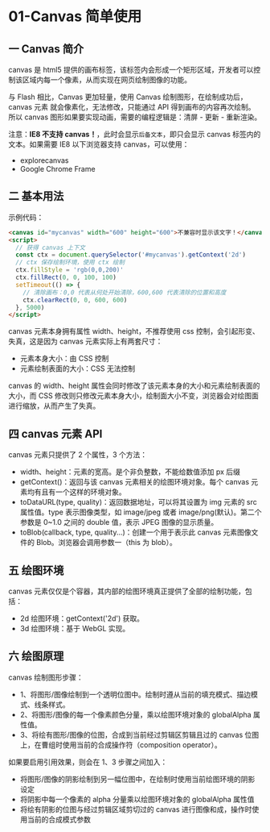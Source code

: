 # 01-Canvas 简单使用

## 一 Canvas 简介

canvas 是 html5 提供的画布标签，该标签内会形成一个矩形区域，开发者可以控制该区域内每一个像素，从而实现在网页绘制图像的功能。

与 Flash 相比，Canvas 更加轻量，使用 Canvas 绘制图形，在绘制成功后，canvas 元素 就会像素化，无法修改，只能通过 API 得到画布的内容再次绘制。所以 canvas 图形如果要实现动画，需要的编程逻辑是：清屏 - 更新 - 重新渲染。

注意：**IE8 不支持 canvas！**，此时会显示`后备文本`，即只会显示 canvas 标签内的文本。如果需要 IE8 以下浏览器支持 canvas，可以使用：

- explorecanvas
- Google Chrome Frame

## 二 基本用法

示例代码：

```html
<canvas id="mycanvas" width="600" height="600">不兼容时显示该文字！</canvas>
<script>
  // 获得 canvas 上下文
  const ctx = document.querySelector('#mycanvas').getContext('2d')
  // ctx 保存绘制环境，使用 ctx 绘制
  ctx.fillStyle = 'rgb(0,0,200)'
  ctx.fillRect(0, 0, 100, 100)
  setTimeout(() => {
    // 清除画布：0,0 代表从何处开始清除，600,600 代表清除的位置和高度
    ctx.clearRect(0, 0, 600, 600)
  }, 5000)
</script>
```

canvas 元素本身拥有属性 width、height，不推荐使用 css 控制，会引起形变、失真，这是因为 canvas 元素实际上有两套尺寸：

- 元素本身大小：由 CSS 控制
- 元素绘制表面的大小：CSS 无法控制

canvas 的 width、height 属性会同时修改了该元素本身的大小和元素绘制表面的大小，而 CSS 修改则只修改元素本身大小，绘制面大小不变，浏览器会对绘图面进行缩放，从而产生了失真。

## 四 canvas 元素 API

canvas 元素只提供了 2 个属性，3 个方法：

- width、height：元素的宽高。是个非负整数，不能给数值添加 px 后缀
- getContext()：返回与该 canvas 元素相关的绘图环境对象。每个 canvas 元素均有且有一个这样的环境对象。
- toDataURL(type, quality)：返回数据地址，可以将其设置为 img 元素的 src 属性值。type 表示图像类型，如 image/jpeg 或者 image/png(默认)。第二个参数是 0~1.0 之间的 double 值，表示 JPEG 图像的显示质量。
- toBlob(callback, type, quality...)：创建一个用于表示此 canvas 元素图像文件的 Blob。浏览器会调用参数一（this 为 blob）。

## 五 绘图环境

canvas 元素仅仅是个容器，其内部的绘图环境真正提供了全部的绘制功能，包括：

- 2d 绘图环境：getContext('2d') 获取。
- 3d 绘图环境：基于 WebGL 实现。

## 六 绘图原理

canvas 绘制图形步骤：

- 1、将图形/图像绘制到一个透明位图中。绘制时遵从当前的填充模式、描边模式、线条样式。
- 2、将图形/图像的每一个像素颜色分量，乘以绘图环境对象的 globalAlpha 属性值。
- 3、将绘有图形/图像的位图，合成到当前经过剪辑区剪辑且过的 canvas 位图上，在曹组时使用当前的合成操作符（composition operator）。

如果要启用引用效果，则会在 1、3 步骤之间加入：

- 将图形/图像的阴影绘制到另一幅位图中，在绘制时使用当前绘图环境的阴影设定
- 将阴影中每一个像素的 alpha 分量乘以绘图环境对象的 globalAlpha 属性值
- 将绘有阴影的位图与经过剪辑区域剪切过的 canvas 进行图像和成，操作时使用当前的合成模式参数
